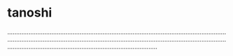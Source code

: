 # tanoshi

.............................................................................................................................................................................................................................................................................................................................................